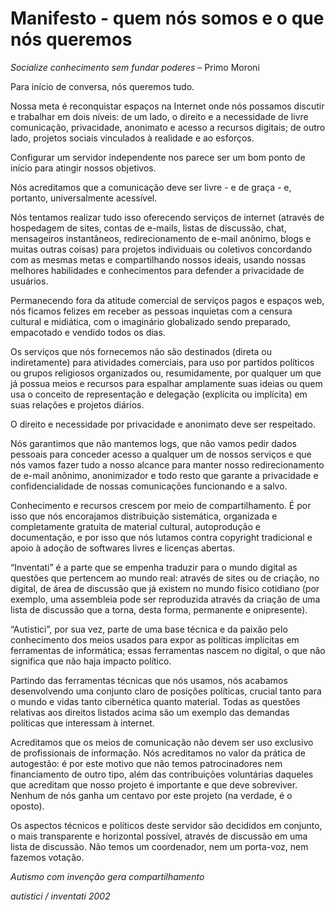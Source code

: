 # Manifesto - quem nós somos e o que nós queremos
*Socialize conhecimento sem fundar poderes* – Primo Moroni

Para início de conversa, nós queremos tudo.

Nossa meta é reconquistar espaços na Internet onde nós possamos discutir e trabalhar em dois níveis: de um lado, o direito e a necessidade de livre comunicação, privacidade, anonimato e acesso a recursos digitais; de outro lado, projetos sociais vinculados à realidade e ao esforços.

Configurar um servidor independente nos parece ser um bom ponto de início para atingir nossos objetivos.

Nós acreditamos que a comunicação deve ser livre - e de graça - e, portanto, universalmente acessível.

Nós tentamos realizar tudo isso oferecendo serviços de internet (através de hospedagem de sites, contas de e-mails, listas de discussão, chat, mensageiros instantâneos, redirecionamento de e-mail anônimo, blogs e muitas outras coisas) para projetos individuais ou coletivos concordando com as mesmas metas e compartilhando nossos ideais, usando nossas melhores habilidades e conhecimentos para defender a privacidade de usuários.

Permanecendo fora da atitude comercial de serviços pagos e espaços web, nós ficamos felizes em receber as pessoas inquietas com a censura cultural e midiática, com o imaginário globalizado sendo preparado, empacotado e vendido todos os dias.

Os serviços que nós fornecemos não são destinados (direta ou indiretamente) para atividades comerciais, para uso por partidos políticos ou grupos religiosos organizados ou, resumidamente, por qualquer um que já possua meios e recursos para espalhar amplamente suas ideias ou quem usa o conceito de representação e delegação (explícita ou implícita) em suas relações e projetos diários.

O direito e necessidade por privacidade e anonimato deve ser respeitado.

Nós garantimos que não mantemos logs, que não vamos pedir dados pessoais para conceder acesso a qualquer um de nossos serviços e que nós vamos fazer tudo a nosso alcance para manter nosso redirecionamento de e-mail anônimo, anonimizador e todo resto que garante a privacidade e confidencialidade de nossas comunicações funcionando e a salvo.

Conhecimento e recursos crescem por meio de compartilhamento. É por isso que nós encorajamos distribuição sistemática, organizada e completamente gratuita de material cultural, autoprodução e documentação, e por isso que nós lutamos contra copyright tradicional e apoio à adoção de softwares livres e licenças abertas.

“Inventati” é a parte que se empenha traduzir para o mundo digital as questões que pertencem ao mundo real: através de sites ou de criação, no digital, de área de discussão que já existem no mundo físico cotidiano (por exemplo, uma assembleia pode ser reproduzida através da criação de uma lista de discussão que a torna, desta forma, permanente e onipresente).

“Autistici”, por sua vez, parte de uma base técnica e da paixão pelo conhecimento dos meios usados para expor as políticas implícitas em ferramentas de informática; essas ferramentas nascem no digital, o que não significa que não haja impacto político.

Partindo das ferramentas técnicas que nós usamos, nós acabamos desenvolvendo uma conjunto claro de posições políticas, crucial tanto para o mundo e vidas tanto cibernética quanto material. Todas as questões relativas aos direitos listados acima são um exemplo das demandas políticas que interessam à internet.

Acreditamos que os meios de comunicação não devem ser uso exclusivo de profissionais de informação. Nós acreditamos no valor da prática de autogestão: é por este motivo que não temos patrocinadores nem financiamento de outro tipo, além das contribuições voluntárias daqueles que acreditam que nosso projeto é importante e que deve sobreviver. Nenhum de nós ganha um centavo por este projeto (na verdade, é o oposto).

Os aspectos técnicos e políticos deste servidor são decididos em conjunto, o mais transparente e horizontal possível, através de discussão em uma lista de discussão. Não temos um coordenador, nem um porta-voz, nem fazemos votação.

*Autismo com invenção gera compartilhamento*

*autistici / inventati 2002*
